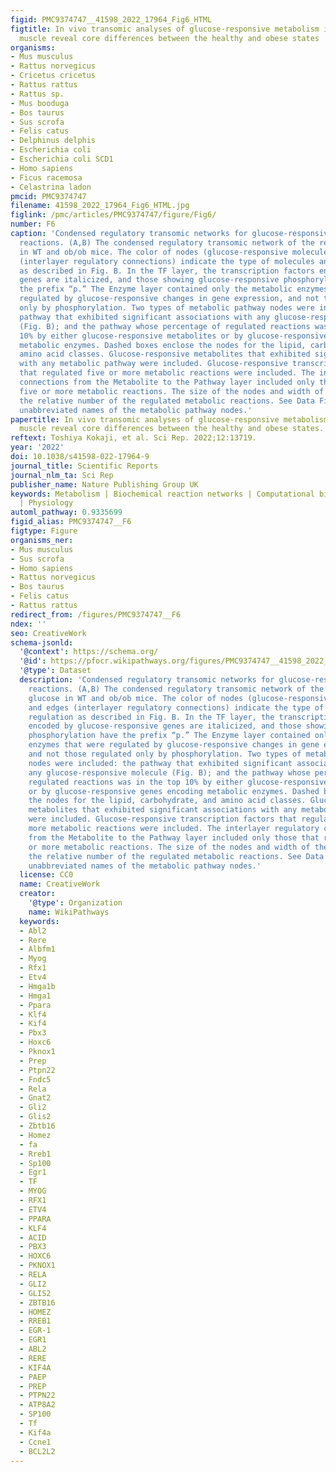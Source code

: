 ```yaml
---
figid: PMC9374747__41598_2022_17964_Fig6_HTML
figtitle: In vivo transomic analyses of glucose-responsive metabolism in skeletal
  muscle reveal core differences between the healthy and obese states
organisms:
- Mus musculus
- Rattus norvegicus
- Cricetus cricetus
- Rattus rattus
- Rattus sp.
- Mus booduga
- Bos taurus
- Sus scrofa
- Felis catus
- Delphinus delphis
- Escherichia coli
- Escherichia coli SCD1
- Homo sapiens
- Ficus racemosa
- Celastrina ladon
pmcid: PMC9374747
filename: 41598_2022_17964_Fig6_HTML.jpg
figlink: /pmc/articles/PMC9374747/figure/Fig6/
number: F6
caption: 'Condensed regulatory transomic networks for glucose-responsive metabolic
  reactions. (A,B) The condensed regulatory transomic network of the response to glucose
  in WT and ob/ob mice. The color of nodes (glucose-responsive molecules) and edges
  (interlayer regulatory connections) indicate the type of molecules and regulation
  as described in Fig. B. In the TF layer, the transcription factors encoded by glucose-responsive
  genes are italicized, and those showing glucose-responsive phosphorylation have
  the prefix “p.” The Enzyme layer contained only the metabolic enzymes that were
  regulated by glucose-responsive changes in gene expression, and not those regulated
  only by phosphorylation. Two types of metabolic pathway nodes were included: the
  pathway that exhibited significant associations with any glucose-responsive molecule
  (Fig. B); and the pathway whose percentage of regulated reactions was in the top
  10% by either glucose-responsive metabolites or by glucose-responsive genes encoding
  metabolic enzymes. Dashed boxes enclose the nodes for the lipid, carbohydrate, and
  amino acid classes. Glucose-responsive metabolites that exhibited significant associations
  with any metabolic pathway were included. Glucose-responsive transcription factors
  that regulated five or more metabolic reactions were included. The interlayer regulatory
  connections from the Metabolite to the Pathway layer included only those that regulate
  five or more metabolic reactions. The size of the nodes and width of the edges indicate
  the relative number of the regulated metabolic reactions. See Data File  for the
  unabbreviated names of the metabolic pathway nodes.'
papertitle: In vivo transomic analyses of glucose-responsive metabolism in skeletal
  muscle reveal core differences between the healthy and obese states.
reftext: Toshiya Kokaji, et al. Sci Rep. 2022;12:13719.
year: '2022'
doi: 10.1038/s41598-022-17964-9
journal_title: Scientific Reports
journal_nlm_ta: Sci Rep
publisher_name: Nature Publishing Group UK
keywords: Metabolism | Biochemical reaction networks | Computational biology and bioinformatics
  | Physiology
automl_pathway: 0.9335699
figid_alias: PMC9374747__F6
figtype: Figure
organisms_ner:
- Mus musculus
- Sus scrofa
- Homo sapiens
- Rattus norvegicus
- Bos taurus
- Felis catus
- Rattus rattus
redirect_from: /figures/PMC9374747__F6
ndex: ''
seo: CreativeWork
schema-jsonld:
  '@context': https://schema.org/
  '@id': https://pfocr.wikipathways.org/figures/PMC9374747__41598_2022_17964_Fig6_HTML.html
  '@type': Dataset
  description: 'Condensed regulatory transomic networks for glucose-responsive metabolic
    reactions. (A,B) The condensed regulatory transomic network of the response to
    glucose in WT and ob/ob mice. The color of nodes (glucose-responsive molecules)
    and edges (interlayer regulatory connections) indicate the type of molecules and
    regulation as described in Fig. B. In the TF layer, the transcription factors
    encoded by glucose-responsive genes are italicized, and those showing glucose-responsive
    phosphorylation have the prefix “p.” The Enzyme layer contained only the metabolic
    enzymes that were regulated by glucose-responsive changes in gene expression,
    and not those regulated only by phosphorylation. Two types of metabolic pathway
    nodes were included: the pathway that exhibited significant associations with
    any glucose-responsive molecule (Fig. B); and the pathway whose percentage of
    regulated reactions was in the top 10% by either glucose-responsive metabolites
    or by glucose-responsive genes encoding metabolic enzymes. Dashed boxes enclose
    the nodes for the lipid, carbohydrate, and amino acid classes. Glucose-responsive
    metabolites that exhibited significant associations with any metabolic pathway
    were included. Glucose-responsive transcription factors that regulated five or
    more metabolic reactions were included. The interlayer regulatory connections
    from the Metabolite to the Pathway layer included only those that regulate five
    or more metabolic reactions. The size of the nodes and width of the edges indicate
    the relative number of the regulated metabolic reactions. See Data File  for the
    unabbreviated names of the metabolic pathway nodes.'
  license: CC0
  name: CreativeWork
  creator:
    '@type': Organization
    name: WikiPathways
  keywords:
  - Abl2
  - Rere
  - Albfm1
  - Myog
  - Rfx1
  - Etv4
  - Hmga1b
  - Hmga1
  - Ppara
  - Klf4
  - Kif4
  - Pbx3
  - Hoxc6
  - Pknox1
  - Prep
  - Ptpn22
  - Fndc5
  - Rela
  - Gnat2
  - Gli2
  - Glis2
  - Zbtb16
  - Homez
  - fa
  - Rreb1
  - Sp100
  - Egr1
  - TF
  - MYOG
  - RFX1
  - ETV4
  - PPARA
  - KLF4
  - ACID
  - PBX3
  - HOXC6
  - PKNOX1
  - RELA
  - GLI2
  - GLIS2
  - ZBTB16
  - HOMEZ
  - RREB1
  - EGR-1
  - EGR1
  - ABL2
  - RERE
  - KIF4A
  - PAEP
  - PREP
  - PTPN22
  - ATP8A2
  - SP100
  - Tf
  - Kif4a
  - Ccne1
  - BCL2L2
---
```

